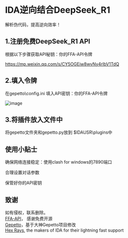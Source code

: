 # IDA逆向结合DeepSeek_R1

解析伪代码，提高逆向效率！  

## 1.注册免费DeepSeek_R1 API

根据以下步骤获取API秘钥：你的FFA-API令牌  

https://mp.weixin.qq.com/s/CY5OGEiw8wvNy4rlbV1TdQ

## 2.填入令牌

在gepetto\config.ini   填入API密钥：你的FFA-API令牌


![image](https://github.com/user-attachments/assets/137336b0-d1e3-48e5-92b9-013eeac963d3)


## 3.将插件放入文件中
将gepetto文件夹和gepetto.py放到 $IDAUSR\plugins中

## 使用小贴士

确保网络连接稳定：使用clash for windows的7890端口

合理设置对话参数

保管好你的API密钥



## 致谢
如有侵权，联系删除。   
[FFA-API](https://api.ffa.chat/)， 感谢免费开源   
[Gepetto](https://github.com/JusticeRage/Gepetto)，基于大神Gepetto项目修改   
[Hex Rays](https://hex-rays.com/), the makers of IDA for their lightning fast support   


